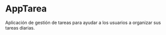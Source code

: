 # AppTarea
Aplicación de gestión de tareas para ayudar a los usuarios a organizar sus tareas diarias.

